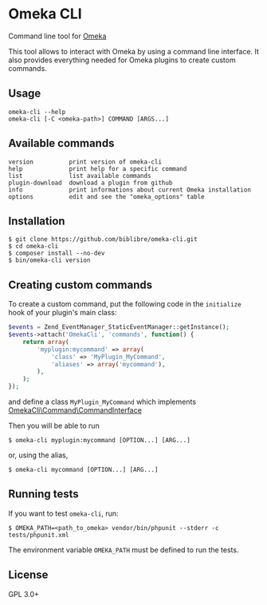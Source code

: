 # Omeka CLI

Command line tool for [Omeka](http://omeka.org/)

This tool allows to interact with Omeka by using a command line interface.
It also provides everything needed for Omeka plugins to create custom commands.

## Usage

    omeka-cli --help
    omeka-cli [-C <omeka-path>] COMMAND [ARGS...]

## Available commands

    version          print version of omeka-cli
    help             print help for a specific command
    list             list available commands
    plugin-download  download a plugin from github
    info             print informations about current Omeka installation
    options          edit and see the "omeka_options" table

## Installation

    $ git clone https://github.com/biblibre/omeka-cli.git
    $ cd omeka-cli
    $ composer install --no-dev
    $ bin/omeka-cli version

## Creating custom commands

To create a custom command, put the following code in the `initialize` hook of
your plugin's main class:

```php
$events = Zend_EventManager_StaticEventManager::getInstance();
$events->attach('OmekaCli', 'commands', function() {
    return array(
        'myplugin:mycommand' => array(
            'class' => 'MyPlugin_MyCommand',
            'aliases' => array('mycommand'),
        ),
    );
});
```

and define a class `MyPlugin_MyCommand` which implements
[OmekaCli\Command\CommandInterface](src/Command/CommandInterface.php)

Then you will be able to run

    $ omeka-cli myplugin:mycommand [OPTION...] [ARG...]

or, using the alias,

    $ omeka-cli mycommand [OPTION...] [ARG...]

## Running tests

If you want to test `omeka-cli`, run:

    $ OMEKA_PATH=<path_to_omeka> vendor/bin/phpunit --stderr -c tests/phpunit.xml 

The environment variable `OMEKA_PATH` must be defined to run the tests.

## License

GPL 3.0+
